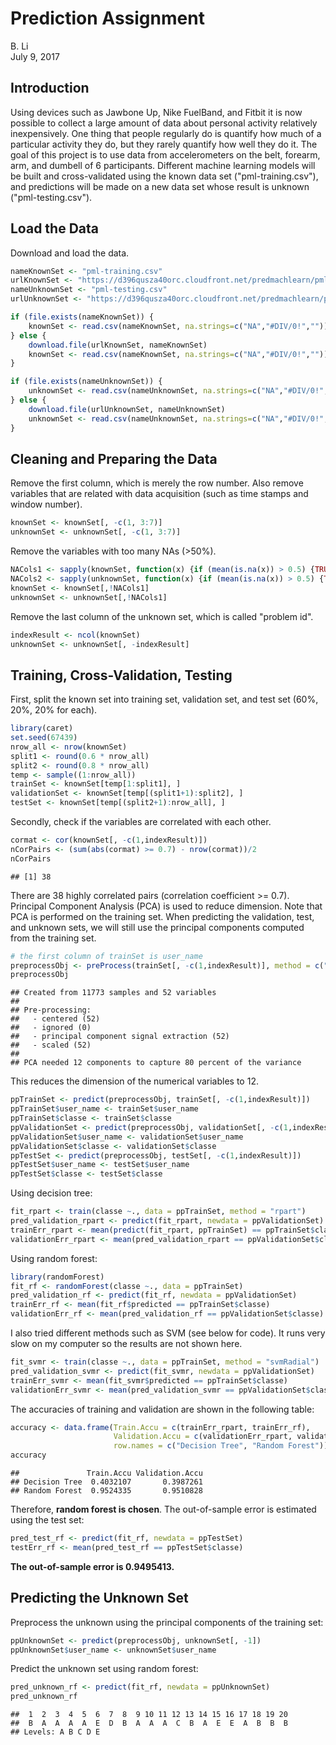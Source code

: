 # Prediction Assignment
B. Li  
July 9, 2017  



## Introduction

Using devices such as Jawbone Up, Nike FuelBand, and Fitbit it is now possible to collect a large amount of data about personal activity relatively inexpensively. One thing that people regularly do is quantify how much of a particular activity they do, but they rarely quantify how well they do it. The goal of this project is to use data from accelerometers on the belt, forearm, arm, and dumbell of 6 participants. Different machine learning models will be built and cross-validated using the known data set ("pml-training.csv"), and predictions will be made on a new data set whose result is unknown ("pml-testing.csv"). 

## Load the Data

Download and load the data.


```r
nameKnownSet <- "pml-training.csv"
urlKnownSet <- "https://d396qusza40orc.cloudfront.net/predmachlearn/pml-training.csv"
nameUnknownSet <- "pml-testing.csv"
urlUnknownSet <- "https://d396qusza40orc.cloudfront.net/predmachlearn/pml-testing.csv"

if (file.exists(nameKnownSet)) {
    knownSet <- read.csv(nameKnownSet, na.strings=c("NA","#DIV/0!",""))
} else { 
    download.file(urlKnownSet, nameKnownSet)
    knownSet <- read.csv(nameKnownSet, na.strings=c("NA","#DIV/0!",""))
}

if (file.exists(nameUnknownSet)) {
    unknownSet <- read.csv(nameUnknownSet, na.strings=c("NA","#DIV/0!",""))
} else { 
    download.file(urlUnknownSet, nameUnknownSet)
    unknownSet <- read.csv(nameUnknownSet, na.strings=c("NA","#DIV/0!",""))
}  
```


## Cleaning and Preparing the Data

Remove the first column, which is merely the row number. Also remove variables that are related with data acquisition (such as time stamps and window number).


```r
knownSet <- knownSet[, -c(1, 3:7)]
unknownSet <- unknownSet[, -c(1, 3:7)]
```

Remove the variables with too many NAs (>50%). 


```r
NACols1 <- sapply(knownSet, function(x) {if (mean(is.na(x)) > 0.5) {TRUE} else {FALSE}})
NACols2 <- sapply(unknownSet, function(x) {if (mean(is.na(x)) > 0.5) {TRUE} else {FALSE}})
knownSet <- knownSet[,!NACols1]
unknownSet <- unknownSet[,!NACols1]
```

Remove the last column of the unknown set, which is called "problem id".


```r
indexResult <- ncol(knownSet)
unknownSet <- unknownSet[, -indexResult]
```

## Training, Cross-Validation, Testing

First, split the known set into training set, validation set, and test set (60%, 20%, 20% for each). 


```r
library(caret)
set.seed(67439)
nrow_all <- nrow(knownSet)
split1 <- round(0.6 * nrow_all)
split2 <- round(0.8 * nrow_all)
temp <- sample((1:nrow_all))
trainSet <- knownSet[temp[1:split1], ]
validationSet <- knownSet[temp[(split1+1):split2], ]
testSet <- knownSet[temp[(split2+1):nrow_all], ]
```

Secondly, check if the variables are correlated with each other.


```r
cormat <- cor(knownSet[, -c(1,indexResult)])
nCorPairs <- (sum(abs(cormat) >= 0.7) - nrow(cormat))/2
nCorPairs
```

```
## [1] 38
```

There are 38 highly correlated pairs (correlation coefficient >= 0.7). Principal Component Analysis (PCA) is used to reduce dimension. Note that PCA is performed on the training set. When predicting the validation, test, and unknown sets, we will still use the principal components computed from the training set. 


```r
# the first column of trainSet is user_name
preprocessObj <- preProcess(trainSet[, -c(1,indexResult)], method = c("center", "scale", "pca"), thresh = 0.8)
preprocessObj
```

```
## Created from 11773 samples and 52 variables
## 
## Pre-processing:
##   - centered (52)
##   - ignored (0)
##   - principal component signal extraction (52)
##   - scaled (52)
## 
## PCA needed 12 components to capture 80 percent of the variance
```

This reduces the dimension of the numerical variables to 12. 


```r
ppTrainSet <- predict(preprocessObj, trainSet[, -c(1,indexResult)])
ppTrainSet$user_name <- trainSet$user_name
ppTrainSet$classe <- trainSet$classe
ppValidationSet <- predict(preprocessObj, validationSet[, -c(1,indexResult)])
ppValidationSet$user_name <- validationSet$user_name
ppValidationSet$classe <- validationSet$classe
ppTestSet <- predict(preprocessObj, testSet[, -c(1,indexResult)])
ppTestSet$user_name <- testSet$user_name
ppTestSet$classe <- testSet$classe
```

Using decision tree:


```r
fit_rpart <- train(classe ~., data = ppTrainSet, method = "rpart")
pred_validation_rpart <- predict(fit_rpart, newdata = ppValidationSet)
trainErr_rpart <- mean(predict(fit_rpart, ppTrainSet) == ppTrainSet$classe)
validationErr_rpart <- mean(pred_validation_rpart == ppValidationSet$classe)
```

Using random forest:


```r
library(randomForest)
fit_rf <- randomForest(classe ~., data = ppTrainSet)
pred_validation_rf <- predict(fit_rf, newdata = ppValidationSet)
trainErr_rf <- mean(fit_rf$predicted == ppTrainSet$classe)
validationErr_rf <- mean(pred_validation_rf == ppValidationSet$classe)
```

I also tried different methods such as SVM (see below for code). It runs very slow on my computer so the results are not shown here.


```r
fit_svmr <- train(classe ~., data = ppTrainSet, method = "svmRadial")
pred_validation_svmr <- predict(fit_svmr, newdata = ppValidationSet)
trainErr_svmr <- mean(fit_svmr$predicted == ppTrainSet$classe)
validationErr_svmr <- mean(pred_validation_svmr == ppValidationSet$classe)
```

The accuracies of training and validation are shown in the following table:


```r
accuracy <- data.frame(Train.Accu = c(trainErr_rpart, trainErr_rf), 
                       Validation.Accu = c(validationErr_rpart, validationErr_rf),
                       row.names = c("Decision Tree", "Random Forest"))
accuracy
```

```
##               Train.Accu Validation.Accu
## Decision Tree  0.4032107       0.3987261
## Random Forest  0.9524335       0.9510828
```

Therefore, **random forest is chosen**. The out-of-sample error is estimated using the test set:


```r
pred_test_rf <- predict(fit_rf, newdata = ppTestSet)
testErr_rf <- mean(pred_test_rf == ppTestSet$classe)
```

**The out-of-sample error is 0.9495413.**

## Predicting the Unknown Set

Preprocess the unknown using the principal components of the training set:


```r
ppUnknownSet <- predict(preprocessObj, unknownSet[, -1])
ppUnknownSet$user_name <- unknownSet$user_name
```

Predict the unknown set using random forest:


```r
pred_unknown_rf <- predict(fit_rf, newdata = ppUnknownSet)
pred_unknown_rf
```

```
##  1  2  3  4  5  6  7  8  9 10 11 12 13 14 15 16 17 18 19 20 
##  B  A  A  A  A  E  D  B  A  A  A  C  B  A  E  E  A  B  B  B 
## Levels: A B C D E
```


